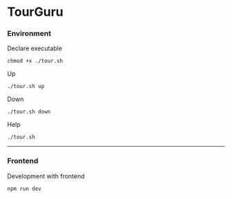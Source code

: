 # TourGuru

### Environment
Declare executable
```shell
chmod +x ./tour.sh
```

Up
```shell
./tour.sh up
```

Down
```shell
./tour.sh down
```

Help
```shell
./tour.sh
```

--------------

### Frontend
Development with frontend
```shell
npm run dev
```
